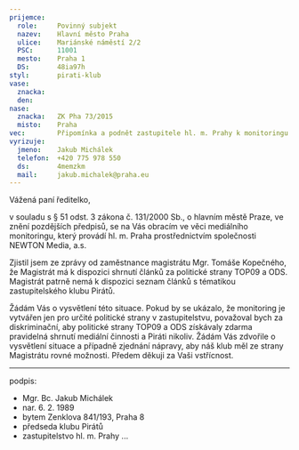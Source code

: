 ```yaml
---
prijemce: 
  role:     Povinný subjekt
  nazev:    Hlavní město Praha
  ulice:    Mariánské náměstí 2/2
  PSC:      11001
  mesto:    Praha 1
  DS:       48ia97h
styl:       pirati-klub
vase:
  znacka:   
  den:
nase:
  znacka:   ZK Pha 73/2015
  misto:    Praha
vec:        Připomínka a podnět zastupitele hl. m. Prahy k monitoringu médií
vyrizuje:   
  jmeno:    Jakub Michálek
  telefon:  +420 775 978 550
  ds:       4memzkm
  mail:     jakub.michalek@praha.eu
---
```


Vážená paní ředitelko,

v souladu s § 51 odst. 3 zákona č. 131/2000 Sb., o hlavním městě Praze, ve znění pozdějších předpisů, se na Vás obracím ve věci mediálního monitoringu, který provádí hl. m. Praha prostřednictvím společnosti NEWTON Media, a.s. 

Zjistil jsem ze zprávy od zaměstnance magistrátu Mgr. Tomáše Kopečného, že Magistrát má k dispozici shrnutí článků za politické strany TOP09 a ODS. Magistrát patrně nemá k dispozici seznam článků s tématikou zastupitelského klubu Pirátů. 

Žádám Vás o vysvětlení této situace. Pokud by se ukázalo, že monitoring je vytvářen jen pro určité politické strany v zastupitelstvu, považoval bych za diskriminační, aby politické strany TOP09 a ODS získávaly zdarma pravidelná shrnutí mediální činnosti a Piráti nikoliv. Žádám Vás zdvořile o vysvětlení situace a případně zjednání nápravy, aby náš klub měl ze strany Magistrátu rovné možnosti. Předem děkuji za Vaši vstřícnost.

---
podpis: 
  - Mgr. Bc. Jakub Michálek
  - nar. 6. 2. 1989
  - bytem Zenklova 841/193, Praha 8
  - předseda klubu Pirátů
  - zastupitelstvo hl. m. Prahy
...
